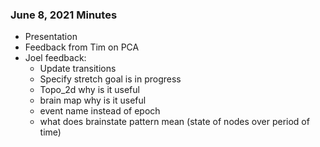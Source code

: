### June 8, 2021 Minutes
- Presentation
- Feedback from Tim on PCA
- Joel feedback: 
  - Update transitions
  - Specify stretch goal is in progress
  - Topo_2d why is it useful
  - brain map why is it useful
  - event name instead of epoch
  - what does brainstate pattern mean (state of nodes over period of time)
